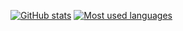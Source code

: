 [![GitHub stats](https://github-readme-stats-kirillmerz.vercel.app/api?username=kirillmerz&show_icons=true&count_private=true&hide_title=true&theme=tokyonight)](https://github.com/anuraghazra/github-readme-stats)
[![Most used languages](https://github-readme-stats-kirillmerz.vercel.app/api/top-langs/?username=kirillmerz&theme=tokyonight)](https://github.com/anuraghazra/github-readme-stats)
